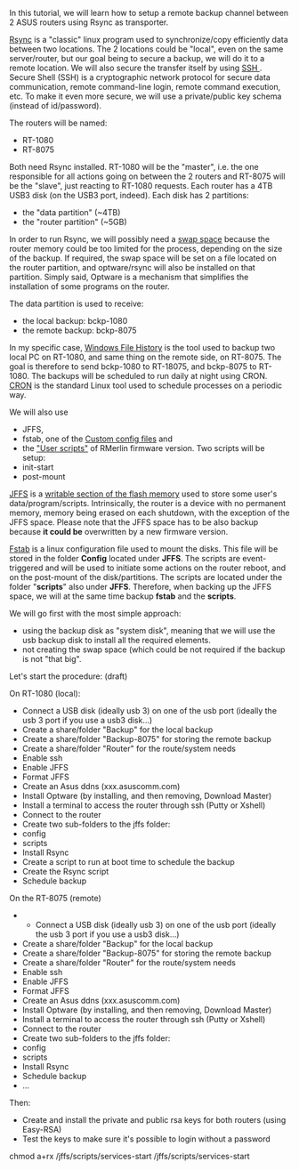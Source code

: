 In this tutorial, we will learn how to setup a remote backup channel between 2 ASUS routers using Rsync as transporter.

[Rsync](http://en.wikipedia.org/wiki/Rsync) is a "classic" linux program used to synchronize/copy efficiently data between two locations. The 2 locations could be "local", even on the same server/router, but our goal being to secure a backup, we will do it to a remote location. We will also secure the transfer itself by using [SSH ](http://en.wikipedia.org/wiki/Secure_Shell). Secure Shell (SSH) is a cryptographic network protocol for secure data communication, remote command-line login, remote command execution, etc. To make it even more secure, we will use a private/public key schema (instead of id/password).

The routers will be named:
* RT-1080
* RT-8075

Both need Rsync installed. RT-1080 will be the "master", i.e. the one responsible for all actions going on between the 2 routers and RT-8075 will be the "slave", just reacting to RT-1080 requests. Each router has a 4TB USB3 disk (on the USB3 port, indeed). Each disk has 2 partitions: 
* the "data partition" (~4TB)
* the "router partition" (~5GB)

In order to run Rsync, we will possibly need a [swap space](http://en.wikipedia.org/w/index.php?title=Paging) because the router memory could be too limited for the process, depending on the size of the backup. If required, the swap space will be set on a file located on the router partition, and optware/rsync will also be installed on that partition. Simply said, Optware is a mechanism that simplifies the installation of some programs on the router.

The data partition is used to receive:
* the local backup: bckp-1080
* the remote backup: bckp-8075

In my specific case, [Windows File History](http://www.pcmag.com/article2/0,2817,2418904,00.asp) is the tool used to backup two local PC on RT-1080, and same thing on the remote side, on RT-8075.  The goal is therefore to send bckp-1080 to RT-18075, and bckp-8075 to RT-1080. The backups will be scheduled to run daily at night using CRON. [CRON](http://en.wikipedia.org/wiki/Cron) is the standard Linux tool used to schedule processes on a periodic way.

We will also use 
* JFFS, 
* fstab, one of the [Custom config files](https://github.com/RMerl/asuswrt-merlin/wiki/Custom-config-files) and 
* the ["User scripts"](https://github.com/RMerl/asuswrt-merlin/wiki/User-scripts) of RMerlin firmware version. Two scripts will be setup:
 * init-start
 * post-mount

[JFFS](http://en.wikipedia.org/wiki/JFFS) is a [writable section of the flash memory](https://github.com/RMerl/asuswrt-merlin/wiki/Jffs) used to store some user's data/program/scripts. Intrinsically, the router is a device with no permanent memory, memory being erased on each shutdown, with the exception of the JFFS space. Please note that the JFFS space has to be also backup because **it could be** overwritten by a new firmware version.

[Fstab](http://en.wikipedia.org/wiki/Fstab) is a linux configuration file used to mount the disks. This file will be stored in the folder **Config** located under **JFFS**. The scripts are event-triggered and will be used to initiate some actions on the router reboot, and on the post-mount of the disk/partitions. The scripts are located under the folder "**scripts**" also under **JFFS**. Therefore, when backing up the JFFS space, we will at the same time backup **fstab** and the **scripts**.

We will go first with the most simple approach:
* using the backup disk as "system disk", meaning that we will use the usb backup disk to install all the required elements.
* not creating the swap space (which could be not required if the backup is not "that big".

Let's start the procedure: (draft)

On RT-1080 (local):
* Connect a USB disk (ideally usb 3) on one of the usb port (ideally the usb 3 port if you use a usb3 disk...)
* Create a share/folder "Backup" for the local backup
* Create a share/folder "Backup-8075" for storing the remote backup
* Create a share/folder "Router" for the route/system needs
* Enable ssh
* Enable JFFS
* Format JFFS
* Create an Asus ddns (xxx.asuscomm.com)
* Install Optware (by installing, and then removing, Download Master)
* Install a terminal to access the router through ssh (Putty or Xshell)
* Connect to the router
* Create two sub-folders to the jffs folder:
 * config
 * scripts
* Install Rsync
* Create a script to run at boot time to schedule the backup
* Create the Rsync script
* Schedule backup

On the RT-8075 (remote)
* * Connect a USB disk (ideally usb 3) on one of the usb port (ideally the usb 3 port if you use a usb3 disk...)
* Create a share/folder "Backup" for the local backup
* Create a share/folder "Backup-8075" for storing the remote backup
* Create a share/folder "Router" for the route/system needs
* Enable ssh
* Enable JFFS
* Format JFFS
* Create an Asus ddns (xxx.asuscomm.com)
* Install Optware (by installing, and then removing, Download Master)
* Install a terminal to access the router through ssh (Putty or Xshell)
* Connect to the router
* Create two sub-folders to the jffs folder:
 * config
 * scripts
* Install Rsync
* Schedule backup
* ...

Then:
* Create and install the private and public rsa keys for both routers (using Easy-RSA)
* Test the keys to make sure it's possible to login without a password

chmod a+rx /jffs/scripts/services-start
/jffs/scripts/services-start